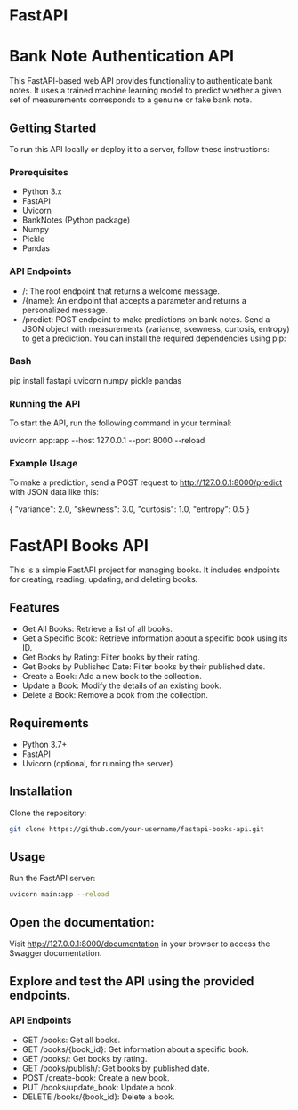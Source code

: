 # FastAPI
# Bank Note Authentication API

This FastAPI-based web API provides functionality to authenticate bank notes. It uses a trained machine learning model to predict whether a given set of measurements corresponds to a genuine or fake bank note.

## Getting Started

To run this API locally or deploy it to a server, follow these instructions:

### Prerequisites

- Python 3.x
- FastAPI
- Uvicorn
- BankNotes (Python package)
- Numpy
- Pickle
- Pandas

### API Endpoints
- /: The root endpoint that returns a welcome message.
- /{name}: An endpoint that accepts a parameter and returns a personalized message.
- /predict: POST endpoint to make predictions on bank notes. Send a JSON object with measurements (variance, skewness, curtosis, entropy) to get a prediction.
You can install the required dependencies using pip:

### Bash
pip install fastapi uvicorn numpy pickle pandas

### Running the API
To start the API, run the following command in your terminal:

uvicorn app:app --host 127.0.0.1 --port 8000 --reload

### Example Usage
To make a prediction, send a POST request to http://127.0.0.1:8000/predict with JSON data like this:

{
  "variance": 2.0,
  "skewness": 3.0,
  "curtosis": 1.0,
  "entropy": 0.5
}


# FastAPI Books API
This is a simple FastAPI project for managing books. It includes endpoints for creating, reading, updating, and deleting books.

## Features
- Get All Books: Retrieve a list of all books.
- Get a Specific Book: Retrieve information about a specific book using its ID.
- Get Books by Rating: Filter books by their rating.
- Get Books by Published Date: Filter books by their published date.
- Create a Book: Add a new book to the collection.
- Update a Book: Modify the details of an existing book.
- Delete a Book: Remove a book from the collection.

## Requirements
- Python 3.7+
- FastAPI
- Uvicorn (optional, for running the server)
  
## Installation
Clone the repository:

```bash
git clone https://github.com/your-username/fastapi-books-api.git
```



## Usage
Run the FastAPI server:
```bash
uvicorn main:app --reload
```


## Open the documentation:

Visit http://127.0.0.1:8000/documentation in your browser to access the Swagger documentation.

## Explore and test the API using the provided endpoints.

### API Endpoints
- GET /books: Get all books.
- GET /books/{book_id}: Get information about a specific book.
- GET /books/: Get books by rating.
- GET /books/publish/: Get books by published date.
- POST /create-book: Create a new book.
- PUT /books/update_book: Update a book.
- DELETE /books/{book_id}: Delete a book.

